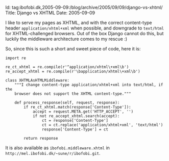 Id: tag:ibofobi.dk,2005-09-09:/blog/archive/2005/09/09/django-vs-xhtml/
Title: Django vs XHTML
Date: 2005-09-09

I like to serve my pages as XHTML, and with the correct content-type header `application/xhtml+xml` when possible, and downgrade to `text/html` for XHTML-challenged browsers. Out of the box Django cannot do this, but luckily the middleware architecture comes to my rescue :)

So, since this is such a short and sweet piece of code, here it is:

    import re
    
    re_ct_xhtml = re.compile(r'^application/xhtml\+xml\b')
    re_accept_xhtml = re.compile(r'\bapplication/xhtml\+xml\b')
    
    class XHTMLAsHTMLMiddleware:
        """I change content-type application/xhtml+xml into text/html, if the
        browser does not support the XHTML content-type."""
    
        def process_response(self, request, response):
            if re_ct_xhtml.match(response['Content-Type']):
                accept = request.META.get('HTTP_ACCEPT', '')
                if not re_accept_xhtml.search(accept):
                    ct = response['Content-Type']
                    ct = ct.replace('application/xhtml+xml', 'text/html')
                    response['Content-Type'] = ct
    
            return response


It is also available as `ibofobi.middleware.xhtml`
in `http://mel.ibofobi.dk/~sune/r/ibofobi.git`.